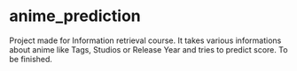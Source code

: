 # anime_prediction

Project made for Information retrieval course. It takes various informations about anime like Tags, Studios or Release Year and tries to predict score.
To be finished.
